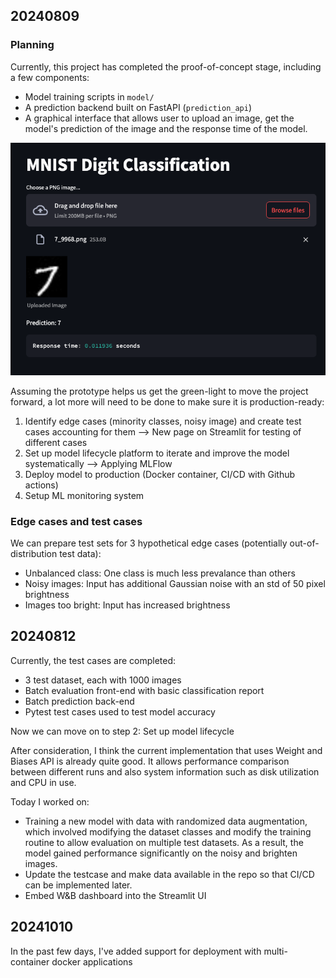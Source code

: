 ## 20240809

### Planning
Currently, this project has completed the proof-of-concept stage, including a few components:
- Model training scripts in `model/`
- A prediction backend built on FastAPI (`prediction_api`)
- A graphical interface that allows user to upload an image, get the model's prediction of the image and the response time of the model.

![Prototype UI](_assets/prototype_ui.png)

Assuming the prototype helps us get the green-light to move the project forward, a lot more will need to be done to make sure it is production-ready:
1. Identify edge cases (minority classes, noisy image) and create test cases accounting for them --> New page on Streamlit for testing of different cases
2. Set up model lifecycle platform to iterate and improve the model systematically --> Applying MLFlow
3. Deploy model to production (Docker container, CI/CD with Github actions)
4. Setup ML monitoring system

### Edge cases and test cases

We can prepare test sets for 3 hypothetical edge cases (potentially out-of-distribution test data):
- Unbalanced class: One class is much less prevalance than others
- Noisy images: Input has additional Gaussian noise with an std of 50 pixel brightness
- Images too bright: Input has increased brightness

## 20240812

Currently, the test cases are completed: 
- 3 test dataset, each with 1000 images
- Batch evaluation front-end with basic classification report
- Batch prediction back-end
- Pytest test cases used to test model accuracy

Now we can move on to step 2: Set up model lifecycle

After consideration, I think the current implementation that uses Weight and Biases API is already quite good. It allows performance comparison between different runs and also system information such as disk utilization and CPU in use.

Today I worked on:
- Training a new model with data with randomized data augmentation, which involved modifying the dataset classes and modify the training routine to allow evaluation on multiple test datasets. As a result, the model gained performance significantly on the noisy and brighten images.
- Update the testcase and make data available in the repo so that CI/CD can be implemented later.
- Embed W&B dashboard into the Streamlit UI

## 20241010
In the past few days, I've added support for deployment with multi-container docker applications